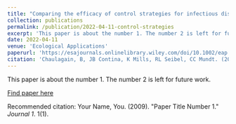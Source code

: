 ```yaml
---
title: "Comparing the efficacy of control strategies for infectious disease outbreaks using field and simulation studies"
collection: publications
permalink: /publication/2022-04-11-control-strategies
excerpt: 'This paper is about the number 1. The number 2 is left for future work.'
date: 2022-04-11
venue: 'Ecological Applications'
paperurl: 'https://esajournals.onlinelibrary.wiley.com/doi/10.1002/eap.2631'
citation: 'Chaulagain, B, JB Contina, K Mills, RL Seibel, CC Mundt. (2022). &quot;Comparing the efficacy of control strategies for infectious disease outbreaks using field and simulation studies.&quot; <i>Ecological Applications</i>. 32(6): e2631.'
---
```

This paper is about the number 1. The number 2 is left for future work.

[Find paper here](https://esajournals.onlinelibrary.wiley.com/doi/10.1002/eap.2631)

Recommended citation: Your Name, You. (2009). "Paper Title Number 1." <i>Journal 1</i>. 1(1).